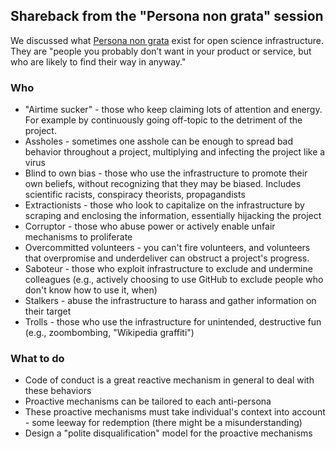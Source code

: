 ## Shareback from the "Persona non grata" session

We discussed what [Persona non grata](https://superbloom.design/learning/resources/persona-non-grata/) exist for open science infrastructure. They are "people you probably don’t want in your product or service, but who are likely to find their way in anyway."

### Who

- "Airtime sucker" - those who keep claiming lots of attention and energy. For example by continuously going off-topic to the detriment of the project.
- Assholes - sometimes one asshole can be enough to spread bad behavior throughout a project, multiplying and infecting the project like a virus
- Blind to own bias - those who use the infrastructure to promote their own beliefs, without recognizing that they may be biased. Includes scientific racists, conspiracy theorists, propagandists
- Extractionists - those who look to capitalize on the infrastructure by scraping and enclosing the information, essentially hijacking the project
- Corruptor - those who abuse power or actively enable unfair mechanisms to proliferate
- Overcommitted volunteers - you can't fire volunteers, and volunteers that overpromise and underdeliver can obstruct a project's progress. 
- Saboteur - those who exploit infrastructure to exclude and undermine colleagues (e.g., actively choosing to use GitHub to exclude people who don't know how to use it, when)
- Stalkers - abuse the infrastructure to harass and gather information on their target
- Trolls - those who use the infrastructure for unintended, destructive fun (e.g., zoombombing, "Wikipedia graffiti") 

### What to do

- Code of conduct is a great reactive mechanism in general to deal with these behaviors
- Proactive mechanisms can be tailored to each anti-persona
- These proactive mechanisms must take individual's context into account - some leeway for redemption (there might be a misunderstanding)
- Design a "polite disqualification" model for the proactive mechanisms

